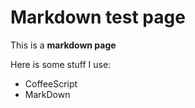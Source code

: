 Markdown test page
==================

This is a **markdown page**

Here is some stuff I use:

- CoffeeScript
- MarkDown
